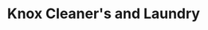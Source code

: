 ---
title: "Knox Cleaner's and Laundry"
url: /detroit/knox-cleaners-and-laundry/
shop: Wäscherei
---